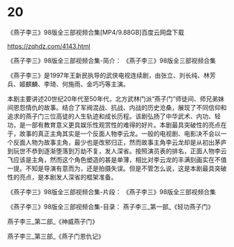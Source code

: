 # 20
《燕子李三》98版全三部视频合集[MP4/9.88GB]百度云网盘下载

https://zqhdz.com/4143.html

《燕子李三》98版全三部视频合集-简介：
《燕子李三》98版全三部视频合集

《燕子李三》是1997年王新民执导的武侠电视连续剧，由张立、刘长纯、林芳兵、姬麒麟、李琦、何施雨、金巧巧等主演。

本剧主要讲述20世纪20年代至50年代，北方武林门派“燕子门”师徒间、师兄弟妹间恩怨情仇的故事。结合了军阀混战、抗战、内战的历史沧桑，展现了不同信仰和追求的燕子门三位高徒的人生轨迹和成长历程。该剧弘扬了中华武术、内功、轻功，是一部有教育意义更具娱乐性观赏性的难得的好片。本剧最具突破性的亮点在于，故事的真正主角其实是一个反面人物李云龙。一般的电视剧、电影决不会以一个反面人物为故事主角，最少也是改邪归正，然而故事主角李云龙却是从初出茅庐到玩世不恭到逐渐堕落到万劫不复，发人深省。按照演员表的排名，正面人物李云飞应该是主角，然而这个角色塑造的甚是单薄，相比对李云龙的丰满刻画实在不值一提。不知是导演有意而为，还是拍摄失误。但是不管怎么说，这是本剧最具突破性的亮点，是本剧发人深省的框架准备。

《燕子李三》98版全三部视频合集-片段：
《燕子李三》98版全三部视频合集

《燕子李三》98版全三部视频合集-目录：
燕子李三_第一部_《轻功燕子门》

燕子李三_第二部_《神威燕子门》

燕子李三_第三部_《燕子门恩仇记》
